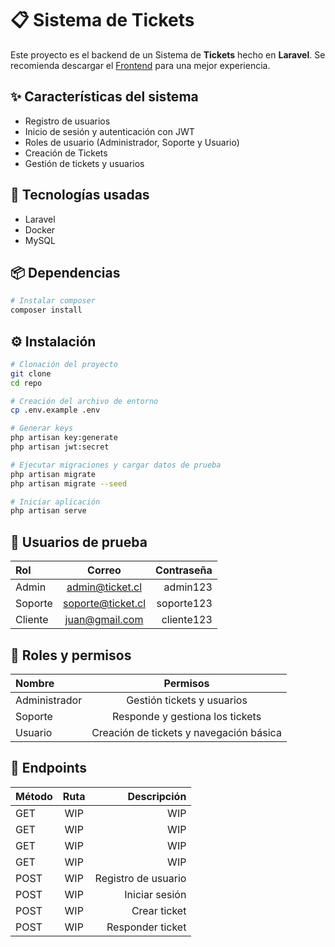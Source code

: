 # 📋 Sistema de Tickets
Este proyecto es el backend de un Sistema de **Tickets** hecho en **Laravel**. Se recomienda descargar el [Frontend]() para una mejor experiencia.
## ✨ Características del sistema
- Registro de usuarios
- Inicio de sesión y autenticación con JWT
- Roles de usuario (Administrador, Soporte y Usuario)
- Creación de Tickets
- Gestión de tickets y usuarios

## 🧪 Tecnologías usadas
- Laravel
- Docker
- MySQL

## 📦 Dependencias
```bash
# Instalar composer
composer install
```

## ⚙️ Instalación
```bash
# Clonación del proyecto
git clone
cd repo

# Creación del archivo de entorno
cp .env.example .env

# Generar keys
php artisan key:generate
php artisan jwt:secret

# Ejecutar migraciones y cargar datos de prueba
php artisan migrate
php artisan migrate --seed

# Iniciar aplicación
php artisan serve
```

## 👥 Usuarios de prueba

| Rol | Correo   | Contraseña  |
|:----------|:--------:|---------:|
| Admin | admin@ticket.cl | admin123  |
| Soporte | soporte@ticket.cl | soporte123  |
| Cliente | juan@gmail.com | cliente123  |

## 🔐 Roles y permisos

| Nombre | Permisos   |
|:----------|:--------:|
| Administrador    | Gestión tickets y usuarios |
| Soporte    | Responde y gestiona los tickets  |
| Usuario    | Creación de tickets y navegación básica|

## 🔌 Endpoints

| Método | Ruta   | Descripción  |
|:----------|:--------:|---------:|
| GET | WIP | WIP  |
| GET | WIP | WIP  |
| GET | WIP | WIP  |
| GET | WIP | WIP  |
| POST | WIP | Registro de usuario  |
| POST | WIP | Iniciar sesión  |
| POST | WIP | Crear ticket  |
| POST | WIP | Responder ticket  |
